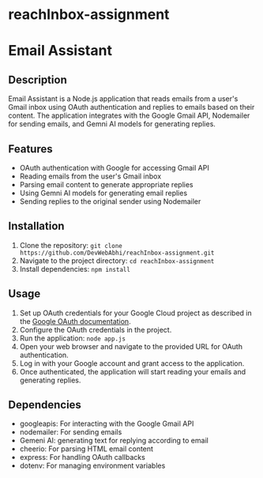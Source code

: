 # reachInbox-assignment

# Email Assistant

## Description
Email Assistant is a Node.js application that reads emails from a user's Gmail inbox using OAuth authentication and replies to emails based on their content. The application integrates with the Google Gmail API, Nodemailer for sending emails, and Gemni AI models for generating replies.

## Features
- OAuth authentication with Google for accessing Gmail API
- Reading emails from the user's Gmail inbox
- Parsing email content to generate appropriate replies
- Using Gemni AI models for generating email replies
- Sending replies to the original sender using Nodemailer

## Installation
1. Clone the repository: `git clone https://github.com/DevWebAbhi/reachInbox-assignment.git`
2. Navigate to the project directory: `cd reachInbox-assignment`
3. Install dependencies: `npm install`

## Usage
1. Set up OAuth credentials for your Google Cloud project as described in the [Google OAuth documentation](https://cloud.google.com/docs/authentication/getting-started).
2. Configure the OAuth credentials in the project.
3. Run the application: `node app.js`
4. Open your web browser and navigate to the provided URL for OAuth authentication.
5. Log in with your Google account and grant access to the application.
6. Once authenticated, the application will start reading your emails and generating replies.

## Dependencies
- googleapis: For interacting with the Google Gmail API
- nodemailer: For sending emails
- Gemeni AI: generating text for replying according to email
- cheerio: For parsing HTML email content
- express: For handling OAuth callbacks
- dotenv: For managing environment variables


